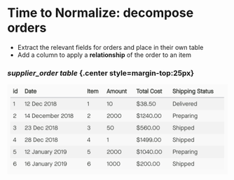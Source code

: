 # Time to Normalize: decompose orders

* Extract the relevant fields for orders and place in their own table
* Add a column to apply a **relationship** of the order to an item

### *supplier_order table* {.center style=margin-top:25px}

<div class="row">
<div class="cell-4">

![Normalize Order](normalize-orders.png)

</div>
</div>

